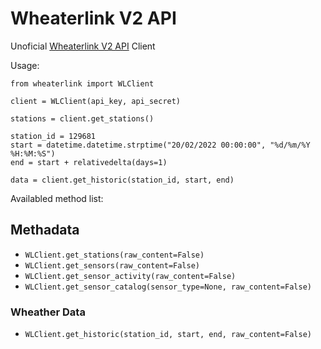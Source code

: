 # Wheaterlink V2 API

Unoficial [Wheaterlink V2 API](https://weatherlink.github.io/v2-api/api-reference) Client

Usage:

    from wheaterlink import WLClient

    client = WLClient(api_key, api_secret)

    stations = client.get_stations()

    station_id = 129681
    start = datetime.datetime.strptime("20/02/2022 00:00:00", "%d/%m/%Y %H:%M:%S")
    end = start + relativedelta(days=1)

    data = client.get_historic(station_id, start, end)


Availabled method list:

## Methadata

- `WLClient.get_stations(raw_content=False)`
- `WLClient.get_sensors(raw_content=False)`
- `WLClient.get_sensor_activity(raw_content=False)`
- `WLClient.get_sensor_catalog(sensor_type=None, raw_content=False)`

### Wheather Data

- `WLClient.get_historic(station_id, start, end, raw_content=False)`


